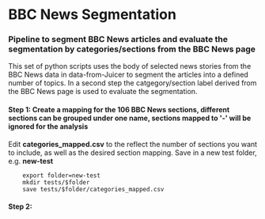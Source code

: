 # BBC News Segmentation

### Pipeline to segment BBC News articles and evaluate the segmentation by categories/sections from the BBC News page

This set of python scripts uses the body of selected news stories from the BBC News data in data-from-Juicer to segment the articles into a defined number of topics. In a second step the catgegory/section label derived from the BBC News page is used to evaluate the segmentation.


#### Step 1: Create a mapping for the 106 BBC News sections, different sections can be grouped under one name, sections mapped to '-' will be ignored for the analysis 

Edit **categories_mapped.csv** to the reflect the number of sections you want to include, as well as the desired section mapping. Save in a new test folder, e.g. **new-test**

    	export folder=new-test
    	mkdir tests/$folder
    	save tests/$folder/categories_mapped.csv

#### Step 2: 

